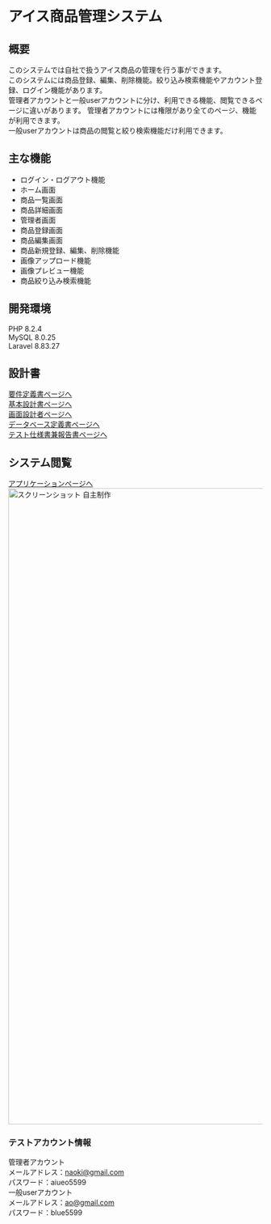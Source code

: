 # アイス商品管理システム
## 概要
このシステムでは自社で扱うアイス商品の管理を行う事ができます。<br>
このシステムには商品登録、編集、削除機能。絞り込み検索機能やアカウント登録、ログイン機能があります。<br>
管理者アカウントと一般userアカウントに分け、利用できる機能、閲覧できるページに違いがあります。
管理者アカウントには権限があり全てのページ、機能が利用できます。<br>
一般userアカウントは商品の閲覧と絞り検索機能だけ利用できます。
## 主な機能
- ログイン・ログアウト機能
- ホーム画面
- 商品一覧画面
- 商品詳細画面
- 管理者画面
- 商品登録画面
- 商品編集画面
- 商品新規登録、編集、削除機能
- 画像アップロード機能
- 画像プレビュー機能
- 商品絞り込み検索機能
## 開発環境
PHP 8.2.4<br>
MySQL 8.0.25<br>
Laravel 8.83.27
## 設計書
[要件定義書ページへ](https://docs.google.com/spreadsheets/d/1O_Q0WFTqGzdqZrbxo36CNpP_nRCz3vjT/edit#gid=803554806)<br>
[基本設計書ページへ](https://docs.google.com/spreadsheets/d/1allEPvI2OA5Kp9c4mqwp3Ce_rh6B3Yeb/edit#gid=796158240)<br>
[画面設計者ページへ](https://docs.google.com/spreadsheets/d/1HUXtB3RYeTOpHoDAJaL-hYmnDESbwuBP/edit#gid=1458052482)<br>
[データベース定義書ページへ](https://docs.google.com/spreadsheets/d/1-7HG4d_kOQRDNOUIBDMbfHQph3jlVmDL/edit#gid=845202842)<br>
[テスト仕様書兼報告書ページへ](https://docs.google.com/spreadsheets/d/1F8sOGz0cmm1gn9dQ_e_8aO2xAyo5StIk/edit#gid=784287600)
## システム閲覧
[アプリケーションページへ](https://personal-task.herokuapp.com/login)
<img width="1258" alt="スクリーンショット 自主制作" src="https://github.com/ssoranaoki/portfolio-personal/assets/75925354/3930ebe7-b86d-41cb-be01-384bc4e3f8ed">
### テストアカウント情報
管理者アカウント<br>
メールアドレス：naoki@gmail.com<br>
パスワード：aiueo5599<br>
一般userアカウント<br>
メールアドレス：ao@gmail.com<br>
パスワード：blue5599



